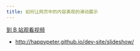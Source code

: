 ```yaml
---
title: 如何让网页中的内容美观的滑动展示
---
```


[到 B 站观看视频](https://www.bilibili.com/video/av97034269?from=search&seid=3338239615269600180)

- <http://happypeter.github.io/dev-site/slideshow/>
